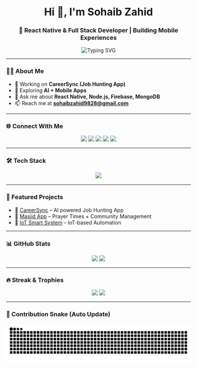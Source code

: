 <h1 align="center">Hi 👋, I'm Sohaib Zahid</h1>
<h3 align="center">🚀 React Native & Full Stack Developer | Building Mobile Experiences</h3>

<p align="center">
  <img src="https://readme-typing-svg.demolab.com?font=Fira+Code&pause=1000&color=F75C7E&width=435&lines=React+Native+%26+Node.js+Developer;2%2B+Years+of+Experience;Always+Learning+New+Tech" alt="Typing SVG" />
</p>

---

### 👨‍💻 About Me
- 🔭 Working on **CareerSync (Job Hunting App)**  
- 🌱 Exploring **AI + Mobile Apps**  
- 💬 Ask me about **React Native, Node.js, Firebase, MongoDB**  
- 📫 Reach me at **sohaibzahid9828@gmail.com**  

---

### 🌐 Connect With Me
<p align="center">
  <a href="https://linkedin.com/in/sohaib-zahid-abb37820a"><img src="https://skillicons.dev/icons?i=linkedin" height="40"/></a>
  <a href="https://twitter.com/zahid_soha97323"><img src="https://skillicons.dev/icons?i=twitter" height="40"/></a>
  <a href="https://stackoverflow.com/users/30396613"><img src="https://skillicons.dev/icons?i=stackoverflow" height="40"/></a>
  <a href="https://fb.com/sohaib.zahid.980"><img src="https://skillicons.dev/icons?i=facebook" height="40"/></a>
  <a href="https://medium.com/@sohaibzahid9828"><img src="https://skillicons.dev/icons?i=medium" height="40"/></a>
</p>

---

### 🛠️ Tech Stack
<p align="center">
  <img src="https://skillicons.dev/icons?i=react,js,ts,nodejs,express,mongodb,firebase,python,java,git,figma,tailwind,bootstrap" />
</p>

---

### 📌 Featured Projects
- 🔹 [CareerSync](https://github.com/sohaibzahid197/CareerSync) – AI powered Job Hunting App  
- 🔹 [Masjid App](https://github.com/sohaibzahid197/Masjid-App) – Prayer Times + Community Management  
- 🔹 [IoT Smart System](https://github.com/sohaibzahid197/IoT-Project) – IoT-based Automation  

---

### 📊 GitHub Stats
<p align="center">
  <img src="https://github-readme-stats.vercel.app/api?username=sohaibzahid197&show_icons=true&theme=tokyonight" height="160" />
  <img src="https://github-readme-stats.vercel.app/api/top-langs/?username=sohaibzahid197&layout=compact&theme=tokyonight" height="160" />
</p>

---

### 🔥 Streak & Trophies
<p align="center">
  <img src="https://streak-stats.demolab.com?user=sohaibzahid197&theme=tokyonight" height="160"/>
  <img src="https://github-profile-trophy.vercel.app/?username=sohaibzahid197&theme=tokyonight&margin-w=15&no-frame=true" height="160"/>
</p>

---
### 🐍 Contribution Snake (Auto Update)
<p align="center">
  <img src="https://raw.githubusercontent.com/sohaibzahid197/sohaibzahid197/output/github-contribution-grid-snake.svg" alt="snake animation" />
</p>

